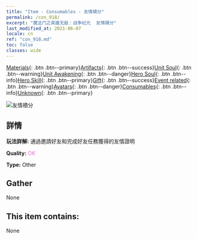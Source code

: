 ```yaml
---
title: "Item - Consumables - 友情積分"
permalink: /con_918/
excerpt: "魔法门之英雄无敌：战争纪元  友情積分"
last_modified_at: 2021-06-07
locale: cn
ref: "con_918.md"
toc: false
classes: wide
---
```

 [Materials](/ItemsCN/){: .btn .btn--primary}[Artifacts](/ItemsCN/Artifacts/){: .btn .btn--success}[Unit Soul](/ItemsCN/UnitSoul/){: .btn .btn--warning}[Unit Awakening](/ItemsCN/UnitAwakening/){: .btn .btn--danger}[Hero Soul](/ItemsCN/HeroSoul/){: .btn .btn--info}[Hero Skill](/ItemsCN/HeroSkill/){: .btn .btn--primary}[Gift](/ItemsCN/Gift/){: .btn .btn--success}[Event related](/ItemsCN/Events/){: .btn .btn--warning}[Avatars](/ItemsCN/Avatars/){: .btn .btn--danger}[Consumables](/ItemsCN/Consumables/){: .btn .btn--info}[Unknown](/ItemsCN/Unknown/){: .btn .btn--primary}

 ![友情積分](/images/t/i_40006.png)

## 詳情
 **玩法詳解:** 通過邀請好友和完成好友任務獲得的友情證明

 **Quality:** <span style="color: #DA70D6">OK</span>

 **Type:** Other

## Gather

  None

## This item contains:

  None

